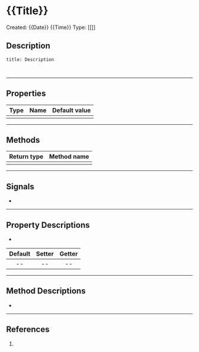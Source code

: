 # {{Title}}
Created: {{Date}} {{Time}}
Type: [[]]

## Description
```ad-note
title: Description



```

---

## Properties
| Type | Name | Default value |
| ---- | ---- | ------------- |
|      |      |               | 

---

## Methods
| Return type | Method name |
| ----------- | ----------- |
|             |             |

---

## Signals
- 

---

## Property Descriptions
- 

| Default | Setter | Getter |
|:-------:|:------:|:------:|
|   --    |   --   |   --   |



---

## Method Descriptions

- 



---

## References
1. 